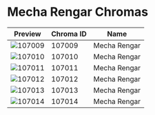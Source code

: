 # Mecha Rengar Chromas



| Preview | Chroma ID | Name |
|---------|-----------|------|
| ![107009](https://raw.communitydragon.org/latest/plugins/rcp-be-lol-game-data/global/default/v1/champion-chroma-images/107/107009.png) | 107009 | Mecha Rengar |
| ![107010](https://raw.communitydragon.org/latest/plugins/rcp-be-lol-game-data/global/default/v1/champion-chroma-images/107/107010.png) | 107010 | Mecha Rengar |
| ![107011](https://raw.communitydragon.org/latest/plugins/rcp-be-lol-game-data/global/default/v1/champion-chroma-images/107/107011.png) | 107011 | Mecha Rengar |
| ![107012](https://raw.communitydragon.org/latest/plugins/rcp-be-lol-game-data/global/default/v1/champion-chroma-images/107/107012.png) | 107012 | Mecha Rengar |
| ![107013](https://raw.communitydragon.org/latest/plugins/rcp-be-lol-game-data/global/default/v1/champion-chroma-images/107/107013.png) | 107013 | Mecha Rengar |
| ![107014](https://raw.communitydragon.org/latest/plugins/rcp-be-lol-game-data/global/default/v1/champion-chroma-images/107/107014.png) | 107014 | Mecha Rengar |